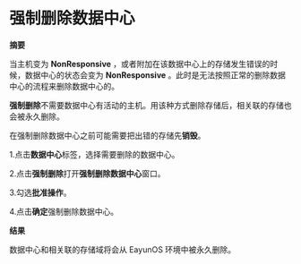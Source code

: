 # 强制删除数据中心

**摘要**

当主机变为 **NonResponsive** ，或者附加在该数据中心上的存储发生错误的时候，数据中心的状态会变为 **NonResponsive** 。此时是无法按照正常的删除数据中心的流程来删除数据中心的。

**强制删除**不需要数据中心有活动的主机。用该种方式删除存储后，相关联的存储也会被永久删除。

在强制删除数据中心之前可能需要把出错的存储先**销毁**。

1.点击**数据中心**标签，选择需要删除的数据中心。

2.点击**强制删除**打开**强制删除数据中心**窗口。

3.勾选**批准操作**。

4.点击**确定**强制删除数据中心。

**结果**

数据中心和相关联的存储域将会从 EayunOS 环境中被永久删除。

